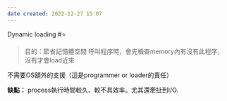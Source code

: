 ```yaml
---
date created: 2022-12-27 15:07
---
```


Dynamic loading #⭐️

> 目的：節省記憶體空間
> 呼叫程序時，會先檢查memory內有沒有此程序，沒有才會load近來

不需要OS額外的支援（這是programmer or loader的責任）

**缺點：**
process執行時間較久、較不具效率。尤其還牽扯到I/O.
